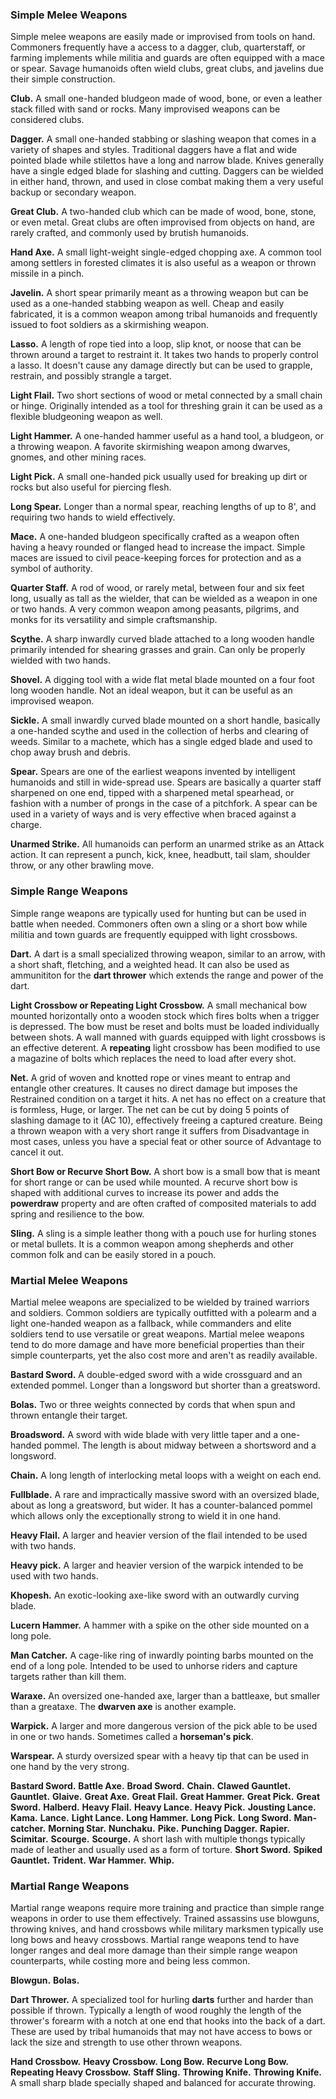 ### Simple Melee Weapons

Simple melee weapons are easily made or improvised from tools on hand. Commoners frequently have a access to a dagger, club, quarterstaff, or farming implements while militia and guards are often equipped with a mace or spear. Savage humanoids often wield clubs, great clubs, and javelins due their simple construction.


**Club.** A small one-handed bludgeon made of wood, bone, or even a leather stack filled with sand or rocks. Many improvised weapons can be considered clubs.

**Dagger.** A small one-handed stabbing or slashing weapon that comes in a variety of shapes and styles. Traditional daggers have a flat and wide pointed blade while stilettos have a long and narrow blade. Knives generally have a single edged blade for slashing and cutting. Daggers can be wielded in either hand, thrown, and used in close combat making them a very useful backup or secondary weapon.

**Great Club.** A two-handed club which can be made of wood, bone, stone, or even metal. Great clubs are often improvised from objects on hand, are rarely crafted, and commonly used by brutish humanoids.

**Hand Axe.** A small light-weight single-edged chopping axe. A common tool among settlers in forested climates it is also useful as a weapon or thrown missile in a pinch.

**Javelin.** A short spear primarily meant as a throwing weapon but can be used as a one-handed stabbing weapon as well. Cheap and easily fabricated, it is a common weapon among tribal humanoids and frequently issued to foot soldiers as a skirmishing weapon.

**Lasso.** A length of rope tied into a loop, slip knot, or noose that can be thrown around a target to restraint it. It takes two hands to properly control a lasso. It doesn't cause any damage directly but can be used to grapple, restrain, and possibly strangle a target.

**Light Flail.** Two short sections of wood or metal connected by a small chain or hinge. Originally intended as a tool for threshing grain it can be used as a flexible bludgeoning weapon as well.

**Light Hammer.** A one-handed hammer useful as a hand tool, a bludgeon, or a throwing weapon. A favorite skirmishing weapon among dwarves, gnomes, and other mining races.

**Light Pick.** A small one-handed pick usually used for breaking up dirt or rocks but also useful for piercing flesh.

**Long Spear.** Longer than a normal spear, reaching lengths of up to 8', and requiring two hands to wield effectively.

**Mace.** A one-handed bludgeon specifically crafted as a weapon often having a heavy rounded or flanged head to increase the impact. Simple maces are issued to civil peace-keeping forces for protection and as a symbol of authority.

**Quarter Staff.** A rod of wood, or rarely metal, between four and six feet long, usually as tall as the wielder, that can be wielded as a weapon in one or two hands. A very common weapon among peasants, pilgrims, and monks for its versatility and simple craftsmanship.

**Scythe.** A sharp inwardly curved blade attached to a long wooden handle primarily intended for shearing grasses and grain. Can only be properly wielded with two hands.

**Shovel.** A digging tool with a wide flat metal blade mounted on a four foot long wooden handle. Not an ideal weapon, but it can be useful as an improvised weapon.

**Sickle.** A small inwardly curved blade mounted on a short handle, basically a one-handed scythe and used in the collection of herbs and clearing of weeds. Similar to a machete, which has a single edged blade and used to chop away brush and debris. 

**Spear.** Spears are one of the earliest weapons invented by intelligent humanoids and still in wide-spread use. Spears are basically a quarter staff sharpened on one end, tipped with a sharpened metal spearhead, or fashion with a number of prongs in the case of a pitchfork. A spear can be used in a variety of ways and is very effective when braced against a charge.

**Unarmed Strike.** All humanoids can perform an unarmed strike as an Attack action. It can represent a punch, kick, knee, headbutt, tail slam, shoulder throw, or any other brawling move.


### Simple Range Weapons

Simple range weapons are typically used for hunting but can be used in battle when needed. Commoners often own a sling or a short bow while militia and town guards are frequently equipped with light crossbows.


**Dart.** A dart is a small specialized throwing weapon, similar to an arrow, with a short shaft, fletching, and a weighted head. It can also be used as ammunititon for the **dart thrower** which extends the range and power of the dart.

**Light Crossbow or Repeating Light Crossbow.** A small mechanical bow mounted horizontally onto a wooden stock which fires bolts when a trigger is depressed. The bow must be reset and bolts must be loaded individually between shots. A wall manned with guards equipped with light crossbows is an effective deterent. A **repeating** light crossbow has been modified to use a magazine of bolts which replaces the need to load after every shot.

**Net.** A grid of woven and knotted rope or vines meant to entrap and entangle other creatures. It causes no direct damage but imposes the Restrained condition on a target it hits. A net has no effect on a creature that is formless, Huge, or larger. The net can be cut by doing 5 points of slashing damage to it (AC 10), effectively freeing a captured creature. Being a thrown weapon with a very short range it suffers from Disadvantage in most cases, unless you have a special feat or other source of Advantage to cancel it out. 

**Short Bow or Recurve Short Bow.** A short bow is a small bow that is meant for short range or can be used while mounted. A recurve short bow is shaped with additional curves to increase its power and adds the **powerdraw** property and are often crafted of composited materials to add spring and resilience to the bow.

**Sling.** A sling is a simple leather thong with a pouch use for hurling stones or metal bullets. It is a common weapon among shepherds and other common folk and can be easily stored in a pouch.


### Martial Melee Weapons

Martial melee weapons are specialized to be wielded by trained warriors and soldiers. Common soldiers are typically outfitted with a polearm and a light one-handed weapon as a fallback, while commanders and elite soldiers tend to use versatile or great weapons. Martial melee weapons tend to do more damage and have more beneficial properties than their simple counterparts, yet the also cost more and aren't as readily available.


**Bastard Sword.** A double-edged sword with a wide crossguard and an extended pommel. Longer than a longsword but shorter than a greatsword.

**Bolas.** Two or three weights connected by cords that when spun and thrown entangle their target.

**Broadsword.** A sword with wide blade with very little taper and a one-handed pommel. The length is about midway between a shortsword and a longsword.

**Chain.** A long length of interlocking metal loops with a weight on each end.

**Fullblade.** A rare and impractically massive sword with an oversized blade, about as long a greatsword, but wider. It has a counter-balanced pommel which allows only the exceptionally strong to wield it in one hand.

**Heavy Flail.** A larger and heavier version of the flail intended to be used with two hands.

**Heavy pick.** A larger and heavier version of the warpick intended to be used with two hands.

**Khopesh.** An exotic-looking axe-like sword with an outwardly curving blade.

**Lucern Hammer.** A hammer with a spike on the other side mounted on a long pole.

**Man Catcher.** A cage-like ring of inwardly pointing barbs mounted on the end of a long pole. Intended to be used to unhorse riders and capture targets rather than kill them.

**Waraxe.** An oversized one-handed axe, larger than a battleaxe, but smaller than a greataxe. The **dwarven axe** is another example.

**Warpick.** A larger and more dangerous version of the pick able to be used in one or two hands. Sometimes called a **horseman's pick**.

**Warspear.** A sturdy oversized spear with a heavy tip that can be used in one hand by the very strong. 

**Bastard Sword.**
**Battle Axe.**
**Broad Sword.**
**Chain.**
**Clawed Gauntlet.**
**Gauntlet.**
**Glaive.**
**Great Axe.**
**Great Flail.**
**Great Hammer.**
**Great Pick.**
**Great Sword.**
**Halberd.**
**Heavy Flail.**
**Heavy Lance.**
**Heavy Pick.**
**Jousting Lance.**
**Kama.**
**Lance.**
**Light Lance.**
**Long Hammer.**
**Long Pick.**
**Long Sword.**
**Man-catcher.**
**Morning Star.**
**Nunchaku.**
**Pike.**
**Punching Dagger.**
**Rapier.**
**Scimitar.**
**Scourge.**
**Scourge.** A short lash with multiple thongs typically made of leather and usually used as a form of torture.
**Short Sword.**
**Spiked Gauntlet.**
**Trident.**
**War Hammer.**
**Whip.**


### Martial Range Weapons

Martial range weapons require more training and practice than simple range weapons in order to use them effectively. Trained assassins use blowguns, throwing knives, and hand crossbows while military marksmen typically use long bows and heavy crossbows. Martial range weapons tend to have longer ranges and deal more damage than their simple range weapon counterparts, while costing more and being less common.


**Blowgun.**
**Bolas.**

**Dart Thrower.** A specialized tool for hurling **darts** further and harder than possible if thrown. Typically a length of wood roughly the length of the thrower's forearm with a notch at one end that hooks into the back of a dart. These are used by tribal humanoids that may not have access to bows or lack the size and strength to use other thrown weapons.

**Hand Crossbow.**
**Heavy Crossbow.**
**Long Bow.**
**Recurve Long Bow.**
**Repeating Heavy Crossbow.**
**Staff Sling.**
**Throwing Knife.**
**Throwing Knife.** A small sharp blade specially shaped and balanced for accurate throwing.
